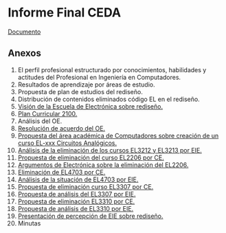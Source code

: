 # Informe Final CEDA

[Documento](https://raw.githubusercontent.com/aseic/assets/master/revision_curricular/docs/informe_final_ceda/ceda_356_2022.pdf)

## Anexos
1. El perfil profesional estructurado por conocimientos, habilidades y actitudes del Profesional en Ingeniería en 
Computadores.
2. Resultados de aprendizaje por áreas de estudio.
3. Propuesta de plan de estudios del rediseño.
4. Distribución de contenidos eliminados código EL en el rediseño.
5. [Visión de la Escuela de Electrónica sobre rediseño.](https://raw.githubusercontent.com/aseic/assets/master/revision_curricular/docs/informe_final_ceda/anexos/5.PresentaciónEIE_sobre_modif_plan_2100.pdf)
6. [Plan Curricular 2100.](https://raw.githubusercontent.com/aseic/assets/master/revision_curricular/docs/informe_final_ceda/anexos/6.Plan_Curricular_2100_Ingenieria_en_Computadores_adjuntar_observaciones.pdf)
7. Análisis del OE.
8. [Resolución de acuerdo del OE.](https://raw.githubusercontent.com/aseic/assets/master/revision_curricular/docs/informe_final_ceda/anexos/8.Resolución_de_Acuerdos_tomados_sesión_de_contexto_(1).pdf)
9. [Propuesta del área académica de Computadores sobre creación de un curso EL-xxx Circuitos Analógicos.](https://raw.githubusercontent.com/aseic/assets/master/revision_curricular/docs/informe_final_ceda/anexos/9.Propuesta_del_Área_Académica_Ingeniería_en_Computadores_a_la_Escuela_de_Ingeniería_Electrónica.pdf)
10. [Análisis de la eliminación de los cursos EL3212 y EL3213 por EIE.](https://raw.githubusercontent.com/aseic/assets/master/revision_curricular/docs/informe_final_ceda/anexos/10.220428_Análisis_EL3212_y_EL3213.pdf)
11. [Propuesta de eliminación del curso EL2206 por CE.](https://raw.githubusercontent.com/aseic/assets/master/revision_curricular/docs/informe_final_ceda/anexos/11.Propuesta_eliminación_curso_EL2206_Laboratorio_de_Elementos_Activos.pdf)
12. [Argumentos de Electrónica sobre la eliminación del EL2206.](https://raw.githubusercontent.com/aseic/assets/master/revision_curricular/docs/informe_final_ceda/anexos/12.Presentation_EIE_sobre_eliminación_LabActivos.pdf)
13. [Eliminación de EL4703 por CE.](https://raw.githubusercontent.com/aseic/assets/master/revision_curricular/docs/informe_final_ceda/anexos/13.Propuesta_eliminación_curso_EL4703-Señales_y_Sistemas-2.pdf)
14. [Análisis de la situación de EL4703 por EIE.](https://raw.githubusercontent.com/aseic/assets/master/revision_curricular/docs/informe_final_ceda/anexos/14.220512_Presentación_EIE_Análisis_EL4701.pdf)
15. [Propuesta de eliminación curso EL3307 por CE.](https://raw.githubusercontent.com/aseic/assets/master/revision_curricular/docs/informe_final_ceda/anexos/15.Propuesta_eliminación_curso_EL3307-Diseño_Lógico.pdf)
16. [Propuesta de análisis del EL3307 por EIE.](https://raw.githubusercontent.com/aseic/assets/master/revision_curricular/docs/informe_final_ceda/anexos/16.Presentación_EIE-EL3307-Final.pdf)
17. [Propuesta de eliminación EL3310 por CE.](https://raw.githubusercontent.com/aseic/assets/master/revision_curricular/docs/informe_final_ceda/anexos/17.Propuesta_eliminación_curso_EL3310-Digitales.pdf)
18. [Propuesta de análisis de EL3310 por EIE.](https://raw.githubusercontent.com/aseic/assets/master/revision_curricular/docs/informe_final_ceda/anexos/18.Análisis_EL3310_final.pdf)
19. [Presentación de percepción de EIE sobre rediseño.](https://raw.githubusercontent.com/aseic/assets/master/revision_curricular/docs/informe_final_ceda/anexos/19.PRESENTACION_COMPUTADORES_Perfil.pdf)
20. Minutas

